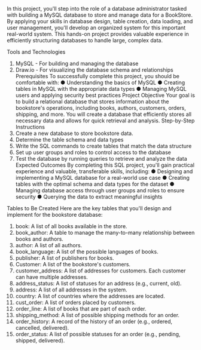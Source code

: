 In this project, you'll step into the role of a database administrator tasked with building a  MySQL database to store and manage data for a BookStore. By applying your skills 
in database design, table creation, data loading, and user management, you'll develop an organized system for this important real-world system.  This hands-on project provides valuable experience in efficiently structuring databases to handle large, complex data. 

Tools and Technologies 
1. MySQL - For building and managing the database 
2. Draw.io - For visualizing the database schema and 
relationships 
Prerequisites 
To successfully complete this project, you should be comfortable 
with: 
● Understanding the basics of MySQL 
● Creating tables in MySQL with the appropriate data types 
● Managing MySQL users and applying security best 
practices 
Project Objective 
Your goal is to build a relational database that stores 
information about the bookstore's operations, including 
books, authors, customers, orders, shipping, and more. 
You will create a database that efficiently stores all 
necessary data and allows for quick retrieval and 
analysis. 
Step-by-Step Instructions 
1. Create a new database to store bookstore data. 
2. Determine the table schema and data types 
3. Write the SQL commands to create tables that match the 
data structure 
4. Set up user groups and roles to control access to the 
database 
5. Test the database by running queries to retrieve and analyze 
the data 
Expected Outcomes 
By completing this SQL project, you'll gain practical experience 
and valuable, transferable skills, including: 
● Designing and implementing a MySQL database for a 
real-world use case 
● Creating tables with the optimal schema and data types 
for the dataset 
● Managing database access through user groups and roles 
to ensure security 
● Querying the data to extract meaningful insights

Tables to Be Created 
Here are the key tables that you'll design and implement for the 
bookstore database: 
1. book: A list of all books available in the store. 
2. book_author: A table to manage the many-to-many relationship 
between books and authors. 
3. author: A list of all authors. 
4. book_language: A list of the possible languages of books. 
5. publisher: A list of publishers for books. 
6. Customer: A list of the bookstore's customers. 
7. customer_address: A list of addresses for customers. Each 
customer can have multiple addresses. 
8. address_status: A list of statuses for an address (e.g., current, 
old). 
9. address: A list of all addresses in the system. 
10. country: A list of countries where the addresses are located. 
11. cust_order: A list of orders placed by customers. 
12. order_line: A list of books that are part of each order. 
13. shipping_method: A list of possible shipping methods for an 
order. 
14. order_history: A record of the history of an order (e.g., ordered, 
cancelled, delivered). 
15. order_status: A list of possible statuses for an order (e.g., 
pending, shipped, delivered).

